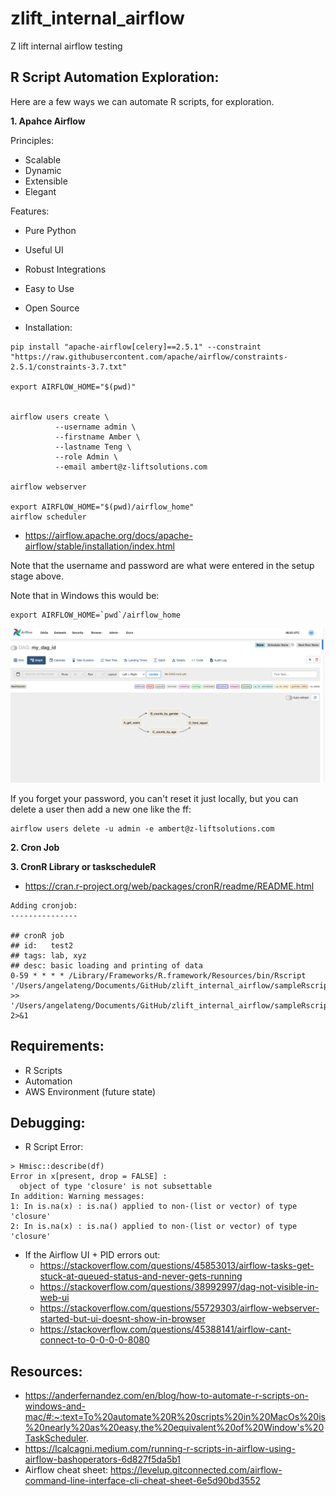 # zlift_internal_airflow
Z lift internal airflow testing

## R Script Automation Exploration: 

Here are a few ways we can automate R scripts, for exploration. 

**1. Apahce Airflow** 

Principles: 
- Scalable
- Dynamic
- Extensible
- Elegant

Features:
- Pure Python
- Useful UI 
- Robust Integrations
- Easy to Use
- Open Source 

- Installation: 
```
pip install "apache-airflow[celery]==2.5.1" --constraint "https://raw.githubusercontent.com/apache/airflow/constraints-2.5.1/constraints-3.7.txt"

export AIRFLOW_HOME="$(pwd)"


airflow users create \
          --username admin \
          --firstname Amber \
          --lastname Teng \
          --role Admin \
          --email ambert@z-liftsolutions.com

airflow webserver

export AIRFLOW_HOME="$(pwd)/airflow_home"
airflow scheduler
```

- https://airflow.apache.org/docs/apache-airflow/stable/installation/index.html

Note that the username and password are what were entered in the setup stage above. 

Note that in Windows this would be: 

```
export AIRFLOW_HOME=`pwd`/airflow_home
```

![Airflow Mac Demo](airflowdemo_mac.png)

If you forget your password, you can't reset it just locally, but you can delete a user then add a new one like the ff:  

```
airflow users delete -u admin -e ambert@z-liftsolutions.com
```

**2. Cron Job**



**3. CronR Library or taskscheduleR** 

- https://cran.r-project.org/web/packages/cronR/readme/README.html

```
Adding cronjob:
---------------

## cronR job
## id:   test2
## tags: lab, xyz
## desc: basic loading and printing of data
0-59 * * * * /Library/Frameworks/R.framework/Resources/bin/Rscript '/Users/angelateng/Documents/GitHub/zlift_internal_airflow/sampleRscript.R'  >> '/Users/angelateng/Documents/GitHub/zlift_internal_airflow/sampleRscript.log' 2>&1
```

## Requirements: 
- R Scripts 
- Automation
- AWS Environment (future state)


## Debugging: 

- R Script Error: 
```
> Hmisc::describe(df)  
Error in x[present, drop = FALSE] : 
  object of type 'closure' is not subsettable
In addition: Warning messages:
1: In is.na(x) : is.na() applied to non-(list or vector) of type 'closure'
2: In is.na(x) : is.na() applied to non-(list or vector) of type 'closure'
```

- If the Airflow UI + PID errors out: 
  - https://stackoverflow.com/questions/45853013/airflow-tasks-get-stuck-at-queued-status-and-never-gets-running
  - https://stackoverflow.com/questions/38992997/dag-not-visible-in-web-ui 
  - https://stackoverflow.com/questions/55729303/airflow-webserver-started-but-ui-doesnt-show-in-browser
  - https://stackoverflow.com/questions/45388141/airflow-cant-connect-to-0-0-0-0-8080

## Resources:
- https://anderfernandez.com/en/blog/how-to-automate-r-scripts-on-windows-and-mac/#:~:text=To%20automate%20R%20scripts%20in%20MacOs%20is%20nearly%20as%20easy,the%20equivalent%20of%20Window's%20TaskScheduler. 
- https://lcalcagni.medium.com/running-r-scripts-in-airflow-using-airflow-bashoperators-6d827f5da5b1 
- Airflow cheat sheet: https://levelup.gitconnected.com/airflow-command-line-interface-cli-cheat-sheet-6e5d90bd3552 
